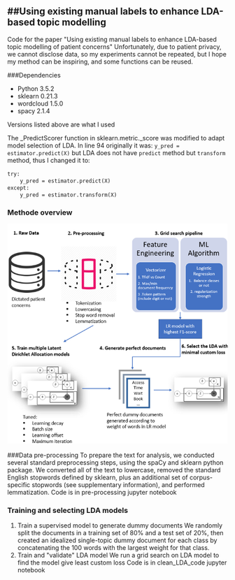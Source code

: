 ##Using existing manual labels to enhance LDA-based topic modelling
---
Code for the paper "Using existing manual labels to enhance LDA-based topic modelling of patient concerns"
Unfortunately, due to patient privacy, we cannot disclose data, so my experiments cannot be repeated, but I hope my method can be inspiring, and some functions can be reused.

###Dependencies
+ Python 3.5.2 
+ sklearn 0.21.3
+ wordcloud 1.5.0
+ spacy 2.1.4

Versions listed above are what I used

The _PredictScorer function in sklearn.metric._score was modified to adapt model selection of LDA. In line 94 originally it was:
`y_pred = estimator.predict(X)`
but LDA does not have `predict` method but `transform` method, thus I changed it to:
```
try:
    y_pred = estimator.predict(X)
except:
    y_pred = estimator.transform(X)
```
### Methode overview
![Getting Started](./whole_pipeline.png)

###Data pre-processing
To prepare the text for analysis, we conducted several standard preprocessing steps, using the spaCy and sklearn python package. We converted all of the text to lowercase, removed the standard English stopwords defined by sklearn, plus an additional set of corpus-specific stopwords (see supplementary information), and performed lemmatization.
Code is in pre-processing jupyter notebook

### Training and selecting LDA models

1. Train a supervised model to generate dummy documents
   We randomly split the documents in a training set of 80% and a test set of 20%, then created an idealized single-topic dummy document for each class by concatenating the 100 words with the largest weight for that class.
2. Train and "validate" LDA model
   We run a grid search on LDA model to find the model give least custom loss 
Code is in clean_LDA_code jupyter notebook